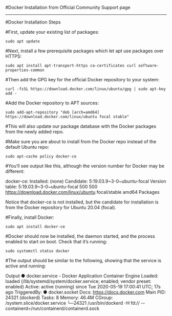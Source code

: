 #Docker Installation from Official Community Support page

***********************************************************************************

#Docker Installation Steps


#First, update your existing list of packages:

	sudo apt update


#Next, install a few prerequisite packages which let apt use packages over HTTPS:

	sudo apt install apt-transport-https ca-certificates curl software-properties-common


#Then add the GPG key for the official Docker repository to your system:

	curl -fsSL https://download.docker.com/linux/ubuntu/gpg | sudo apt-key add -


#Add the Docker repository to APT sources:

	sudo add-apt-repository "deb [arch=amd64] https://download.docker.com/linux/ubuntu focal stable"


#This will also update our package database with the Docker packages from the newly added repo.

#Make sure you are about to install from the Docker repo instead of the default Ubuntu repo:

	sudo apt-cache policy docker-ce


#You’ll see output like this, although the version number for Docker may be different:

docker-ce:
  Installed: (none)
  Candidate: 5:19.03.9~3-0~ubuntu-focal
  Version table:
     5:19.03.9~3-0~ubuntu-focal 500
        500 https://download.docker.com/linux/ubuntu focal/stable amd64 Packages
		
Notice that docker-ce is not installed, but the candidate for installation is from the Docker repository for Ubuntu 20.04 (focal).

#Finally, install Docker:

	sudo apt install docker-ce
	
	
#Docker should now be installed, the daemon started, and the process enabled to start on boot. Check that it’s running:

	sudo systemctl status docker
	
#The output should be similar to the following, showing that the service is active and running:


Output
● docker.service - Docker Application Container Engine
     Loaded: loaded (/lib/systemd/system/docker.service; enabled; vendor preset: enabled)
     Active: active (running) since Tue 2020-05-19 17:00:41 UTC; 17s ago
TriggeredBy: ● docker.socket
       Docs: https://docs.docker.com
   Main PID: 24321 (dockerd)
      Tasks: 8
     Memory: 46.4M
     CGroup: /system.slice/docker.service
             └─24321 /usr/bin/dockerd -H fd:// --containerd=/run/containerd/containerd.sock
			 